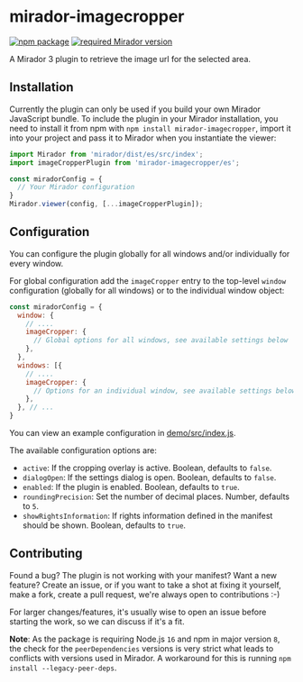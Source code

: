 # mirador-imagecropper

[![npm package][npm-badge]][npm]
[![required Mirador version][mirador-badge]][mirador]

A Mirador 3 plugin to retrieve the image url for the selected area.

## Installation

Currently the plugin can only be used if you build your own Mirador JavaScript bundle.
To include the plugin in your Mirador installation, you need to install it
from npm with `npm install mirador-imagecropper`, import it into your project
and pass it to Mirador when you instantiate the viewer:

```javascript
import Mirador from 'mirador/dist/es/src/index';
import imageCropperPlugin from 'mirador-imagecropper/es';

const miradorConfig = {
  // Your Mirador configuration
}
Mirador.viewer(config, [...imageCropperPlugin]);
```

## Configuration

You can configure the plugin globally for all windows and/or individually for
every window.

For global configuration add the `imageCropper` entry to the top-level
`window` configuration (globally for all windows) or to the individual window
object:

```javascript
const miradorConfig = {
  window: {
    // ....
    imageCropper: {
      // Global options for all windows, see available settings below
    },
  },
  windows: [{
    // ....
    imageCropper: {
      // Options for an individual window, see available settings below
    },
  }, // ...
}
```

You can view an example configuration in [demo/src/index.js][demo-cfg].

The available configuration options are:

- `active`: If the cropping overlay is active. Boolean, defaults to `false`.
- `dialogOpen`: If the settings dialog is open. Boolean, defaults to `false`.
- `enabled`: If the plugin is enabled. Boolean, defaults to `true`.
- `roundingPrecision`: Set the number of decimal places. Number, defaults to `5`.
- `showRightsInformation`: If rights information defined in the manifest should be shown. Boolean, defaults to `true`.

## Contributing

Found a bug? The plugin is not working with your manifest? Want a new
feature? Create an issue, or if you want to take a shot at fixing it
yourself, make a fork, create a pull request, we're always open to
contributions :-)

For larger changes/features, it's usually wise to open an issue before
starting the work, so we can discuss if it's a fit.

**Note**: As the package is requiring Node.js `16` and npm in major version `8`, the check for the `peerDependencies` versions is very strict what leads to conflicts with versions used in Mirador. A workaround for this is running `npm install --legacy-peer-deps`.

[demo-cfg]: https://github.com/dbmdz/mirador-imagecropper/blob/main/demo/src/index.js#L5-L52
[mirador]: https://github.com/ProjectMirador/mirador/releases/tag/v3.1.1
[mirador-badge]: https://img.shields.io/badge/Mirador-%E2%89%A53.1.1-blueviolet
[npm]: https://www.npmjs.org/package/mirador-imagecropper
[npm-badge]: https://img.shields.io/npm/v/mirador-imagecropper.png?style=flat-square
